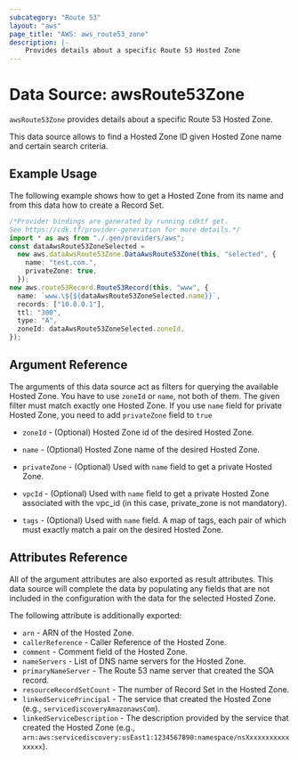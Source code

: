 ```yaml
---
subcategory: "Route 53"
layout: "aws"
page_title: "AWS: aws_route53_zone"
description: |-
    Provides details about a specific Route 53 Hosted Zone
---
```


# Data Source: awsRoute53Zone

`awsRoute53Zone` provides details about a specific Route 53 Hosted Zone.

This data source allows to find a Hosted Zone ID given Hosted Zone name and certain search criteria.

## Example Usage

The following example shows how to get a Hosted Zone from its name and from this data how to create a Record Set.

```typescript
/*Provider bindings are generated by running cdktf get.
See https://cdk.tf/provider-generation for more details.*/
import * as aws from "./.gen/providers/aws";
const dataAwsRoute53ZoneSelected =
  new aws.dataAwsRoute53Zone.DataAwsRoute53Zone(this, "selected", {
    name: "test.com.",
    privateZone: true,
  });
new aws.route53Record.Route53Record(this, "www", {
  name: `www.\${${dataAwsRoute53ZoneSelected.name}}`,
  records: ["10.0.0.1"],
  ttl: "300",
  type: "A",
  zoneId: dataAwsRoute53ZoneSelected.zoneId,
});

```

## Argument Reference

The arguments of this data source act as filters for querying the available
Hosted Zone. You have to use `zoneId` or `name`, not both of them. The given filter must match exactly one
Hosted Zone. If you use `name` field for private Hosted Zone, you need to add `privateZone` field to `true`

*   `zoneId` - (Optional) Hosted Zone id of the desired Hosted Zone.

*   `name` - (Optional) Hosted Zone name of the desired Hosted Zone.

*   `privateZone` - (Optional) Used with `name` field to get a private Hosted Zone.

*   `vpcId` - (Optional) Used with `name` field to get a private Hosted Zone associated with the vpc\_id (in this case, private\_zone is not mandatory).

*   `tags` - (Optional) Used with `name` field. A map of tags, each pair of which must exactly match a pair on the desired Hosted Zone.

## Attributes Reference

All of the argument attributes are also exported as
result attributes. This data source will complete the data by populating
any fields that are not included in the configuration with the data for
the selected Hosted Zone.

The following attribute is additionally exported:

* `arn` - ARN of the Hosted Zone.
* `callerReference` - Caller Reference of the Hosted Zone.
* `comment` - Comment field of the Hosted Zone.
* `nameServers` - List of DNS name servers for the Hosted Zone.
* `primaryNameServer` - The Route 53 name server that created the SOA record.
* `resourceRecordSetCount` - The number of Record Set in the Hosted Zone.
* `linkedServicePrincipal` - The service that created the Hosted Zone (e.g., `servicediscoveryAmazonawsCom`).
* `linkedServiceDescription` - The description provided by the service that created the Hosted Zone (e.g., `arn:aws:servicediscovery:usEast1:1234567890:namespace/nsXxxxxxxxxxxxxxxx`).

